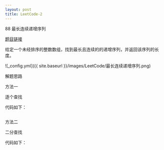 ```yaml
---
layout: post
title: LeetCode-2
---
```


88 最长连续递增序列

[题目链接](https://leetcode-cn.com/problems/longest-continuous-increasing-subsequence/)

给定一个未经排序的整数数组，找到最长且连续的的递增序列，并返回该序列的长度。

![_config.yml]({{ site.baseurl }}/images/LeetCode/最长连续递增序列.png)

解题思路

方法一

逐个查找



代码如下：

```java

```

方法二

二分查找



代码如下：

```java

```